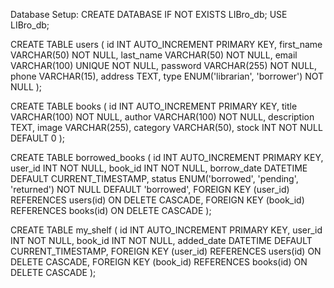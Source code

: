 Database Setup:
CREATE DATABASE IF NOT EXISTS LIBro_db;
USE LIBro_db;

CREATE TABLE users (
    id INT AUTO_INCREMENT PRIMARY KEY,
    first_name VARCHAR(50) NOT NULL,
    last_name VARCHAR(50) NOT NULL,
    email VARCHAR(100) UNIQUE NOT NULL,
    password VARCHAR(255) NOT NULL,
    phone VARCHAR(15),
    address TEXT,
    type ENUM('librarian', 'borrower') NOT NULL
);

CREATE TABLE books (
    id INT AUTO_INCREMENT PRIMARY KEY,
    title VARCHAR(100) NOT NULL,
    author VARCHAR(100) NOT NULL,
    description TEXT,
    image VARCHAR(255),
    category VARCHAR(50),
    stock INT NOT NULL DEFAULT 0
);

CREATE TABLE borrowed_books (
    id INT AUTO_INCREMENT PRIMARY KEY,
    user_id INT NOT NULL,
    book_id INT NOT NULL,
    borrow_date DATETIME DEFAULT CURRENT_TIMESTAMP,
    status ENUM('borrowed', 'pending', 'returned') NOT NULL DEFAULT 'borrowed',
    FOREIGN KEY (user_id) REFERENCES users(id) ON DELETE CASCADE,
    FOREIGN KEY (book_id) REFERENCES books(id) ON DELETE CASCADE
);

CREATE TABLE my_shelf (
    id INT AUTO_INCREMENT PRIMARY KEY,
    user_id INT NOT NULL,
    book_id INT NOT NULL,
    added_date DATETIME DEFAULT CURRENT_TIMESTAMP,
    FOREIGN KEY (user_id) REFERENCES users(id) ON DELETE CASCADE,
    FOREIGN KEY (book_id) REFERENCES books(id) ON DELETE CASCADE
);
